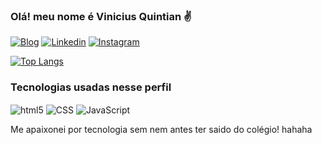 
### Olá! meu nome é Vinicius Quintian ✌

[![Blog](https://img.shields.io/website?label=Viniciusquintian.com&style=for-the-badge&url=https://viniciusmq25.github.io/vinicius.quintian/)](https://vinicius-quintian.vercel.app/)
[![Linkedin](https://img.shields.io/badge/LinkedIn-0077B5?style=for-the-badge&logo=linkedin&logoColor=white)](https://www.linkedin.com/in/vinicius-quintian-1500b6257/)
[![Instagram](https://img.shields.io/badge/Instagram-E4405F?style=for-the-badge&logo=instagram&logoColor=white)](https://www.instagram.com/vini_vmq/)

[![Top Langs](https://github-readme-stats.vercel.app/api/top-langs/?username=Viniciusmq25&layout=compact&theme=dracula)]()

### Tecnologias usadas nesse perfil

<div style="display: inline-block">
    <img align="center" alt="html5" src="https://img.shields.io/badge/HTML-239120?style=for-the-badge&logo=html5&logoColor=white" />
    <img align="center" alt="CSS" src="https://img.shields.io/badge/CSS-239120?&style=for-the-badge&logo=css3&logoColor=white" />
    <img align="center" alt="JavaScript" src="https://img.shields.io/badge/JavaScript-F7DF1E?style=for-the-badge&logo=javascript&logoColor=black" />
</div><br/>

Me apaixonei por tecnologia sem nem antes ter saido do colégio! hahaha
